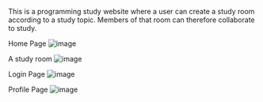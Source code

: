 This is a programming study website where a user can create a study room according to a study topic. Members of that room can therefore collaborate to study.

Home Page
![image](https://github.com/Naggita-Ethel/Django-Studybud/assets/108078337/2e36079d-c598-4742-8c93-59e0964caff6)

A study room
![image](https://github.com/Naggita-Ethel/Django-Studybud/assets/108078337/8c518aa8-630d-4580-915e-d88ce0e88280)

Login Page
![image](https://github.com/Naggita-Ethel/Django-Studybud/assets/108078337/1555062d-cc85-4580-b710-104ae1d0dd49)

Profile Page
![image](https://github.com/Naggita-Ethel/Django-Studybud/assets/108078337/6ffacd3b-2655-4e95-9848-9ebd1ebcd485)



